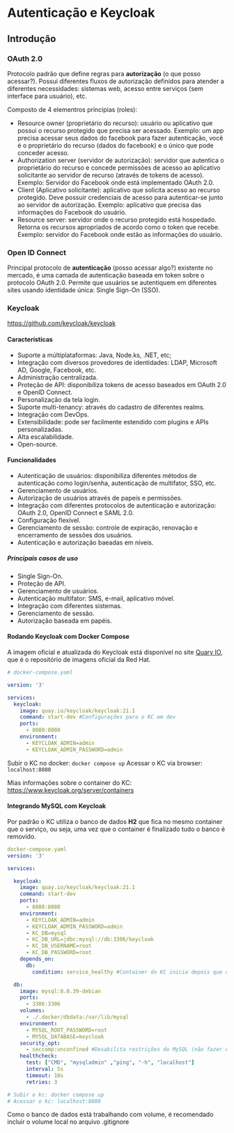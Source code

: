 # Autenticação e Keycloak

## Introdução

### OAuth 2.0

Protocolo padrão que define regras para **autorização** (o que posso acessar?). Possui diferentes fluxos de autorização definidos para atender a diferentes necessidades: sistemas web, acesso entre serviços (sem interface para usuário), etc.

Composto de 4 elementros principias (roles):

- Resource owner (proprietário do recurso): usuário ou aplicativo que possui o recurso protegido que precisa ser acessado. Exemplo: um app precisa acessar seus dados do facebook para fazer autenticação, você é o proprietário do recurso (dados do facebook) e o único que pode conceder acesso.
- Authorization server (servidor de autorização): servidor que autentica o proprietário do recurso e concede permissões de acesso ao aplicativo solicitante ao servidor de recurso (através de tokens de acesso). Exemplo: Servidor do Facebook onde está implementado OAuth 2.0.
- Client (Aplicativo solicitante): aplicativo que solicita acesso ao recurso protegido. Deve possuir credenciais de acesso para autenticar-se junto ao servidor de autorização. Exemplo: aplicativo que precisa das informações do Facebook do usuário.
- Resource server: servidor onde o recurso protegido está hospedado. Retorna os recursos apropriados de acordo como o token que recebe. Exemplo: servidor do Facebook onde estão as informações do usuário.

### Open ID Connect

Principal protocolo de **autenticação** (posso acessar algo?) existente no mercado, é uma camada de autenticação baseada em token sobre o protocolo OAuth 2.0. Permite que usuários se autentiquem em diferentes sites usando identidade única: Single Sign-On (SSO).

### Keycloak

https://github.com/keycloak/keycloak

#### Características

- Suporte a múltiplataformas: Java, Node.ks, .NET, etc;
- Integração com diversos provedores de identidades: LDAP, Microsoft AD, Google, Facebook, etc.
- Administração centralizada.
- Proteção de API: disponibiliza tokens de acesso baseados em OAuth 2.0 e OpenID Connect.
- Personalização da tela login.
- Suporte multi-tenancy: através do cadastro de diferentes realms.
- Integração com DevOps.
- Extensibilidade: pode ser facilmente estendido com plugins e APIs personalizadas.
- Alta escalabilidade.
- Open-source.

#### Funcionalidades

- Autenticação de usuários: disponibiliza diferentes métodos de autenticação como login/senha, autenticação de multifator, SSO, etc.
- Gerenciamento de usuários.
- Autorização de usuários através de papeis e permissões.
- Integração com diferentes protocolos de autenticação e autorização: OAuth 2.0, OpenID Connect e SAML 2.0.
- Configuração flexível.
- Gerenciamento de sessão: controle de expiração, renovação e encerramento de sessões dos usuários.
- Autenticação e autorização baeadas em níveis.

##### Principais casos de uso

- Single Sign-On.
- Proteção de API.
- Gerenciamento de usuários.
- Autenticação multifator: SMS, e-mail, aplicativo móvel.
- Integração com diferentes sistemas.
- Gerenciamento de sessão.
- Autorização baseada em papéis.

#### Rodando Keycloak com Docker Compose

A imagem oficial e atualizada do Keycloak está disponível no site [Quary IO](https://quay.io/repository/keycloak/keycloak), que é o repositório de imagens oficial da Red Hat.

```YAML
# docker-compose.yaml

version: '3'

services:
  keycloak:
    image: quay.io/keycloak/keycloak:21.1
    command: start-dev #Configurações para o KC em dev
    ports:
      - 8080:8080
    environment:
      - KEYCLOAK_ADMIN=admin
      - KEYCLOAK_ADMIN_PASSWORD=admin
```

Subir o KC no docker: `docker compose up`
Acessar o KC via browser: `localhost:8080`

Mias informações sobre o container do KC: https://www.keycloak.org/server/containers

#### Integrando MySQL com Keycloak

Por padrão o KC utiliza o banco de dados **H2** que fica no mesmo container que o serviço, ou seja, uma vez que o container é finalizado tudo o banco é removido.

```YAML
docker-compose.yaml
version: '3'

services:

  keycloak:
    image: quay.io/keycloak/keycloak:21.1
    command: start-dev
    ports:
      - 8080:8080
    environment:
      - KEYCLOAK_ADMIN=admin
      - KEYCLOAK_ADMIN_PASSWORD=admin
      - KC_DB=mysql
      - KC_DB_URL=jdbc:mysql://db:3306/keycloak
      - KC_DB_USERNAME=root
      - KC_DB_PASSWORD=root
    depends_on:
      db:
        condition: service_healthy #Container do KC inicia depois que o container do banco de dados estiver healthy

  db:
    image: mysql:8.0.39-debian
    ports:
      - 3306:3306
    volumes:
      - ./.docker/dbdata:/var/lib/mysql
    environment:
      - MYSQL_ROOT_PASSWORD=root
      - MYSQL_DATABASE=keycloak
    security_opt:
      - seccomp:unconfined #Desabilita restrições do MySQL (não fazer em produção)
    healthcheck:
      test: ["CMD", "mysqladmin" ,"ping", "-h", "localhost"]
      interval: 5s
      timeout: 10s
      retries: 3

# Subir o kc: docker compose up
# Acessar o kc: localhost:8080
```

Como o banco de dados está trabalhando com volume, é recomendado incluir o volume local no arquivo .gitignore

